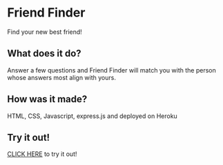 # Friend Finder
Find your new best friend!

## What does it do?
Answer a few questions and Friend Finder will match you with the person whose answers most align with yours.

## How was it made?
HTML, CSS, Javascript, express.js and deployed on Heroku

## Try it out!
[CLICK HERE](https://radiant-reef-34464.herokuapp.com/) to try it out! 

